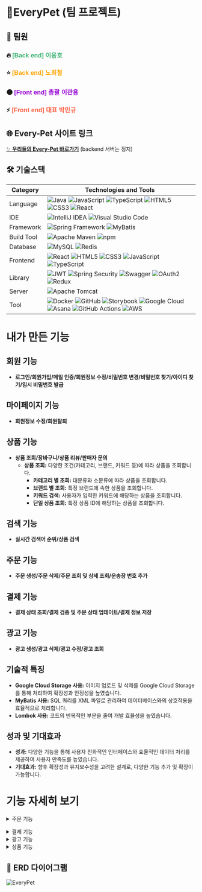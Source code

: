 # 🐶EveryPet (팀 프로젝트)

## 👥 팀원

### 🔥 <span style="color:#3CB371; font-family: 'Comic Sans MS', cursive, sans-serif;">[Back end] 이용호</span>

### ⭐️ <span style="color:#FFA500; font-family: 'Comic Sans MS', cursive, sans-serif;">[Back end] 노희철</span>

### 🌑 <span style="color:#9400D3; font-family: 'Comic Sans MS', cursive, sans-serif;">[Front end] 총괄 이관용</span>

### ⚡️ <span style="color:#FF6347; font-family: 'Comic Sans MS', cursive, sans-serif;">[Front end] 대표 박민규</span>

## 🌐 **Every-Pet 사이트 링크**
[✨ **우리들의 Every-Pet 바로가기**](https://everypet.netlify.app/)
(backend 서버는 정지)

## 🛠️ 기술스택

| Category   | Technologies and Tools                                                                                                                                                                                                                                                                                                                                                                                                                                                                                                                                                                                                                                                                                                                                                                                |
| ---------- |-------------------------------------------------------------------------------------------------------------------------------------------------------------------------------------------------------------------------------------------------------------------------------------------------------------------------------------------------------------------------------------------------------------------------------------------------------------------------------------------------------------------------------------------------------------------------------------------------------------------------------------------------------------------------------------------------------------------------------------------------------------------------------------------------------|
| Language   | ![Java](https://img.shields.io/badge/Java-007396?style=for-the-badge&logo=java&logoColor=white) ![JavaScript](https://img.shields.io/badge/JavaScript-F7DF1E?style=for-the-badge&logo=javascript&logoColor=black) ![TypeScript](https://img.shields.io/badge/TypeScript-3178C6?style=for-the-badge&logo=typescript&logoColor=white) ![HTML5](https://img.shields.io/badge/HTML5-E34F26?style=for-the-badge&logo=html5&logoColor=white) ![CSS3](https://img.shields.io/badge/CSS3-1572B6?style=for-the-badge&logo=css3&logoColor=white) ![React](https://img.shields.io/badge/React-61DAFB?style=for-the-badge&logo=react&logoColor=white)                                                                                                                                                             |
| IDE        | ![IntelliJ IDEA](https://img.shields.io/badge/IntelliJ_IDEA-000000?style=for-the-badge&logo=intellij-idea&logoColor=white) ![Visual Studio Code](https://img.shields.io/badge/Visual_Studio_Code-007ACC?style=for-the-badge&logo=visual-studio-code&logoColor=white)                                                                                                                                                                                                                                                                                                                                                                                                                                                                                                                                  |
| Framework  | ![Spring Framework](https://img.shields.io/badge/Spring_Framework-6DB33F?style=for-the-badge&logo=spring&logoColor=white) ![MyBatis](https://img.shields.io/badge/MyBatis-339933?style=for-the-badge&logo=mybatis&logoColor=white)                                                                                                                                                                                                                                                                                                                                                                                                                                                                                                                                                                    |
| Build Tool | ![Apache Maven](https://img.shields.io/badge/Apache_Maven-C71A36?style=for-the-badge&logo=apache-maven&logoColor=white) ![npm](https://img.shields.io/badge/npm-CB3837?style=for-the-badge&logo=npm&logoColor=white)                                                                                                                                                                                                                                                                                                                                                                                                                                                                                                                                                                                  |
| Database   | ![MySQL](https://img.shields.io/badge/MySQL-4479A1?style=for-the-badge&logo=mysql&logoColor=white) ![Redis](https://img.shields.io/badge/Redis-DC382D?style=for-the-badge&logo=redis&logoColor=white)                                                                                                                                                                                                                                                                                                                                                                                                                                                                                                                                                                                                 |
| Frontend   | ![React](https://img.shields.io/badge/React-61DAFB?style=for-the-badge&logo=react&logoColor=white) ![HTML5](https://img.shields.io/badge/HTML5-E34F26?style=for-the-badge&logo=html5&logoColor=white) ![CSS3](https://img.shields.io/badge/CSS3-1572B6?style=for-the-badge&logo=css3&logoColor=white) ![JavaScript](https://img.shields.io/badge/JavaScript-F7DF1E?style=for-the-badge&logo=javascript&logoColor=black) ![TypeScript](https://img.shields.io/badge/TypeScript-3178C6?style=for-the-badge&logo=typescript&logoColor=white)                                                                                                                                                                                                                                                             |
| Library    | ![JWT](https://img.shields.io/badge/JWT-000000?style=for-the-badge&logo=JSON%20web%20tokens&logoColor=white) ![Spring Security](https://img.shields.io/badge/Spring_Security-6DB33F?style=for-the-badge&logo=spring-security&logoColor=white) ![Swagger](https://img.shields.io/badge/Swagger-85EA2D?style=for-the-badge&logo=swagger&logoColor=black) ![OAuth2](https://img.shields.io/badge/OAuth2-2E86C1?style=for-the-badge&logo=oauth&logoColor=white) ![Redux](https://img.shields.io/badge/Redux-764ABC?style=for-the-badge&logo=redux&logoColor=white)                                                                                                                                                                                                                                        |
| Server     | ![Apache Tomcat](https://img.shields.io/badge/Apache_Tomcat-F8DC75?style=for-the-badge&logo=apache-tomcat&logoColor=black)                                                                                                                                                                                                                                                                                                                                                                                                                                                                                                                                                                                                                                                                            |
| Tool       | ![Docker](https://img.shields.io/badge/Docker-2496ED?style=for-the-badge&logo=docker&logoColor=white) ![GitHub](https://img.shields.io/badge/GitHub-181717?style=for-the-badge&logo=github&logoColor=white) ![Storybook](https://img.shields.io/badge/Storybook-FF4785?style=for-the-badge&logo=storybook&logoColor=white) ![Google Cloud](https://img.shields.io/badge/Google_Cloud-4285F4?style=for-the-badge&logo=google-cloud&logoColor=white) ![Asana](https://img.shields.io/badge/Asana-27384D?style=for-the-badge&logo=asana&logoColor=white) ![GitHub Actions](https://img.shields.io/badge/GitHub_Actions-2088FF?style=for-the-badge&logo=github-actions&logoColor=white) ![AWS](https://img.shields.io/badge/amazon_web_services-232F3E?style=for-the-badge&logo=github-actions&logoColor=white) |


# 내가 만든 기능

## 회원 기능
- **로그인/회원가입/메일 인증/회원정보 수정/비밀번호 변경/비밀번호 찾기/아이디 찾기/임시 비밀번호 발급**

## 마이페이지 기능
- **회원정보 수정/회원탈퇴**

## 상품 기능
- **상품 조회/장바구니/상품 리뷰/판매자 문의**
  - **상품 조회:** 다양한 조건(카테고리, 브랜드, 키워드 등)에 따라 상품을 조회합니다.
    - **카테고리 별 조회:** 대분류와 소분류에 따라 상품을 조회합니다.
    - **브랜드 별 조회:** 특정 브랜드에 속한 상품을 조회합니다.
    - **키워드 검색:** 사용자가 입력한 키워드에 해당하는 상품을 조회합니다.
    - **단일 상품 조회:** 특정 상품 ID에 해당하는 상품을 조회합니다.

## 검색 기능
- **실시간 검색어 순위/상품 검색**

## 주문 기능
- **주문 생성/주문 삭제/주문 조회 및 상세 조회/운송장 번호 추가**

## 결제 기능
- **결제 상태 조회/결제 검증 및 주문 상태 업데이트/결제 정보 저장**

## 광고 기능
- **광고 생성/광고 삭제/광고 수정/광고 조회**

## 기술적 특징
- **Google Cloud Storage 사용:** 이미지 업로드 및 삭제를 Google Cloud Storage를 통해 처리하여 확장성과 안정성을 높였습니다.
- **MyBatis 사용:** SQL 쿼리를 XML 파일로 관리하여 데이터베이스와의 상호작용을 효율적으로 처리합니다.
- **Lombok 사용:** 코드의 반복적인 부분을 줄여 개발 효율성을 높였습니다.

## 성과 및 기대효과
- **성과:** 다양한 기능을 통해 사용자 친화적인 인터페이스와 효율적인 데이터 처리를 제공하여 사용자 만족도를 높였습니다.
- **기대효과:** 향후 확장성과 유지보수성을 고려한 설계로, 다양한 기능 추가 및 확장이 가능합니다.

# 기능 자세히 보기

<details>
<summary>주문 기능</summary>
<div markdown="1">

### 1. 주문 생성
**기능 설명:** 사용자가 주문을 생성할 수 있는 기능을 제공합니다. 주문 정보는 `InsertOrderDTO`를 통해 전달되며, 주문 상세 정보는 `OrderDetailMapper`를 통해 저장됩니다.

**기술적 설명:**
- `OrderServiceImpl`의 `insertOrder` 메서드는 `InsertOrderDTO`를 받아 주문 정보를 처리합니다. 주문 상품의 가격을 조회하고 총 금액을 계산합니다.
- `OrderMapper`의 `insertOrder` 메서드를 통해 주문 정보를 데이터베이스에 저장합니다.
- `OrderDetailMapper`의 `insertOrderDetail` 메서드를 통해 주문 상세 정보를 저장합니다.

### 2. 주문 삭제
**기능 설명:** 특정 주문 ID에 해당하는 주문을 삭제할 수 있는 기능을 제공합니다.

**기술적 설명:**
- `OrderServiceImpl`의 `deleteOrder` 메서드는 주어진 `orderId`를 통해 주문 정보를 삭제합니다.
- 먼저 `OrderDetailMapper`의 `deleteOrderDetailByOrderId` 메서드를 통해 관련된 주문 상세 정보를 삭제합니다.
- 이후 `OrderMapper`의 `deleteOrderByOrderId` 메서드를 통해 주문 정보를 삭제합니다.

### 3. 주문 조회 및 상세 조회
**기능 설명:** 특정 주문 ID에 해당하는 주문을 조회하거나, 주문 상세 ID에 해당하는 주문 상세 정보를 조회할 수 있는 기능을 제공합니다.

**기술적 설명:**
- **주문 조회:**
  - `OrderServiceImpl`의 `selectOrder` 메서드는 주어진 `orderId`를 통해 주문 정보를 조회합니다.
  - `OrderMapper`의 `selectOrderById` 메서드를 통해 주문 정보를 가져옵니다.
  - `OrderDetailMapper`의 `selectOrderDetailsByOrderId` 메서드를 통해 관련된 주문 상세 정보를 가져와 주문 객체에 추가합니다.

- **주문 상세 조회:**
  - `OrderServiceImpl`의 `getOrderDetail` 메서드는 주어진 `orderDetailId`를 통해 주문 상세 정보를 조회합니다.
  - `OrderDetailMapper`의 `getOrderDetailByOrderDetailId` 메서드를 통해 주문 상세 정보를 가져옵니다.

### 4. 운송장 번호 추가
**기능 설명:** 판매자가 주문 상세 ID와 운송장 번호를 입력하여 운송장 번호를 추가할 수 있는 기능을 제공합니다.

**기술적 설명:**
- `OrderServiceImpl`의 `updateTrackingNumber` 메서드는 판매자 인증 후, 운송장 번호를 업데이트합니다.
- 먼저 `OrderDetailMapper`의 `checkSeller` 메서드를 통해 해당 상품의 판매자인지 확인합니다.
- 판매자일 경우, `OrderDetailMapper`의 `updateTrackingNumber` 메서드를 통해 운송장 번호를 업데이트합니다.

</div>
</details>


<p>

<details>
<summary>결제 기능</summary>
<div markdown="1">

### 1. 결제 상태 조회
**기능 설명:** 포트원 결제 API를 호출하여 결제 상태를 조회합니다.

**기술적 설명:**
- `PaymentServiceImpl`의 `getPaymentStatus` 메서드는 포트원 결제 API를 호출하여 결제 상태를 조회합니다.
- 결제 상태는 `PaymentResponse` 객체로 반환되며, 상태에 따라 주문 처리가 진행됩니다.

### 2. 결제 검증 및 주문 상태 업데이트
**기능 설명:** 결제 검증 후, 주문 상태를 업데이트합니다.

**기술적 설명:**
- `PaymentController`의 `completePayment` 메서드는 결제 검증 후, 주문 상태를 업데이트합니다.
- 결제 금액이 주문 금액과 일치할 경우, 주문 상태를 "PAID"로 업데이트하고 장바구니를 삭제합니다.
- 결제 금액이 불일치할 경우, 주문은 삭제됩니다.

### 3. 결제 정보 저장
**기능 설명:** 결제 정보를 데이터베이스에 저장합니다.

**기술적 설명:**
- 결제 정보는 `PaymentMapper`를 통해 데이터베이스에 저장됩니다.
- `PaymentServiceImpl`의 `insertPayment` 메서드는 결제 정보를 저장합니다.

</div>
</details>

<details>
<summary>광고 기능</summary>
<div markdown="1">

### 1. 광고 생성
**기능 설명:** 새로운 광고를 생성합니다.

**기술적 설명:**
- `AdvertisementServiceImpl`의 `insertAdvertisement` 메서드는 광고 정보를 처리하고, Google Cloud Storage에 이미지를 업로드합니다.

### 2. 광고 삭제
**기능 설명:** 특정 광고를 삭제합니다.

**기술적 설명:**
- `AdvertisementServiceImpl`의 `deleteAdvertisement` 메서드는 주어진 `advertisementId`를 통해 광고 정보를 삭제하고, 관련된 이미지를 삭제합니다.

### 3. 광고 수정
**기능 설명:** 기존 광고를 수정합니다.

**기술적 설명:**
- `AdvertisementServiceImpl`의 `updateAdvertisement` 메서드는 광고 정보를 수정하고, 이미지를 업데이트합니다.

### 4. 광고 조회
**기능 설명:** 모든 광고 또는 특정 광고를 조회합니다.

**기술적 설명:**
- `AdvertisementServiceImpl`의 `selectAllAdvertisements` 메서드는 모든 광고를 조회하고, `selectAdvertisementById` 메서드는 특정 광고를 조회합니다.

</div>
</details>

<details>
<summary>상품 기능</summary>
<div markdown="1">

### 1. 상품 생성
**기능 설명:** 새로운 상품을 생성합니다.

**기술적 설명:**
- `ProductServiceImpl`의 `insertProduct` 메서드는 상품 정보를 처리하고, Google Cloud Storage에 이미지를 업로드합니다.

### 2. 상품 삭제
**기능 설명:** 특정 상품을 삭제합니다.

**기술적 설명:**
- `ProductServiceImpl`의 `deleteProduct` 메서드는 주어진 `productId`를 통해 상품 정보를 삭제하고, 관련된 이미지를 삭제합니다.

### 3. 상품 수정
**기능 설명:** 기존 상품을 수정합니다.

**기술적 설명:**
- `ProductServiceImpl`의 `updateProduct` 메서드는 상품 정보를 수정하고, 이미지를 업데이트합니다.

### 4. 상품 조회
**기능 설명:** 다양한 조건에 따라 상품을 조회합니다.

**기술적 설명:**
- `ProductServiceImpl`의 `selectProductList` 메서드는 카테고리와 정렬 기준에 따라 상품을 조회하고, `selectProductByProductId` 메서드는 특정 상품을 조회합니다.

#### 상품 조회의 다양한 상황
##### 1. 카테고리 별 상품 조회
**기능 설명:** 대분류와 소분류에 따라 상품을 조회합니다. 예를 들어, 대분류가 "dog"이고 소분류가 "snack"인 경우, 강아지용 스낵 상품만 조회됩니다.

**기술적 설명:**
- `ProductController`의 `selectProductCategory` 메서드는 카테고리 대분류, 소분류, 정렬 기준, 페이지 번호, 페이지 사이즈를 받아 상품 리스트를 조회합니다.
- `ProductService`의 `selectProductList` 메서드는 MyBatis를 통해 데이터베이스에서 해당 조건에 맞는 상품 리스트를 가져옵니다.

##### 2. 브랜드 별 상품 조회
**기능 설명:** 특정 브랜드에 속한 상품을 조회합니다. 예를 들어, "동물 좋아 상점" 브랜드의 상품만 조회할 수 있습니다.

**기술적 설명:**
- `ProductController`의 `selectProductBrand` 메서드는 브랜드명, 정렬 기준, 페이지 번호, 페이지 사이즈를 받아 상품 리스트를 조회합니다.
- `ProductService`의 `selectProductBrandList` 메서드는 MyBatis를 통해 데이터베이스에서 해당 브랜드에 속한 상품 리스트를 가져옵니다.

##### 3. 키워드 검색 상품 조회
**기능 설명:** 사용자가 입력한 키워드에 해당하는 상품을 조회합니다. 예를 들어, "고양이 사료"라는 키워드로 검색하면 관련된 상품이 조회됩니다.

**기술적 설명:**
- `ProductController`의 `searchProducts` 메서드는 키워드, 정렬 기준, 페이지 번호, 페이지 사이즈를 받아 상품 리스트를 조회합니다.
- `ProductService`의 `selectProductListByKeyword` 메서드는 MyBatis를 통해 데이터베이스에서 해당 키워드에 맞는 상품 리스트를 가져옵니다.

##### 4. 단일 상품 조회
**기능 설명:** 특정 상품 ID에 해당하는 상품을 조회합니다.

**기술적 설명:**
- `ProductController`의 `selectProductByProductId` 메서드는 상품 ID를 받아 해당 상품을 조회합니다.
- `ProductService`의 `selectProductByProductId` 메서드는 MyBatis를 통해 데이터베이스에서 해당 상품 ID에 맞는 상품 정보를 가져옵니다.

</div>
</details>


## 📖 ERD 다이어그램

![EveryPet](https://github.com/user-attachments/assets/03bb1e70-ae8e-4a3e-a37a-b64465dc505b)
